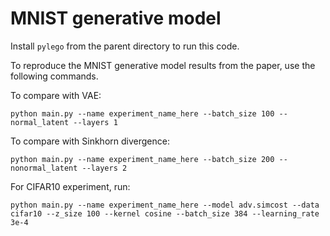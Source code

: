 # MNIST generative model

Install `pylego` from the parent directory to run this code.

To reproduce the MNIST generative model results from the paper, use the following commands.

To compare with VAE:
```
python main.py --name experiment_name_here --batch_size 100 --normal_latent --layers 1
```

To compare with Sinkhorn divergence:
```
python main.py --name experiment_name_here --batch_size 200 --nonormal_latent --layers 2
```

For CIFAR10 experiment, run:
```
python main.py --name experiment_name_here --model adv.simcost --data cifar10 --z_size 100 --kernel cosine --batch_size 384 --learning_rate 3e-4
```
